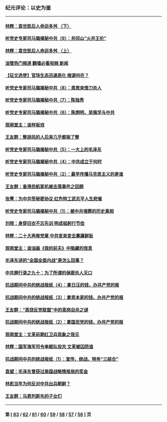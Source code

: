 ### 纪元评论：以史为鉴
---
#### [林辉：袁世凯后人命运多舛 （下）](../../pages/nsc1028/n13837104.md?10021638) 
#### [听党史专家司马璐揭秘中共（9）：井冈山“火并王伦”](../../pages/nsc1028/n13836688.md?10021638) 
#### [林辉：袁世凯后人命运多舛 （上）](../../pages/nsc1028/n13836356.md?10021638) 
#### [油管热门频道 翻墙必看视频 新闻](ok?10021638)
#### [【征文选登】官场生态迅速恶化 根源何在？](../../pages/nsc1028/n13836119.md?10021638) 
#### [听党史专家司马璐揭秘中共（8）：周恩来借刀杀人](../../pages/nsc1028/n13834429.md?10021638) 
#### [听党史专家司马璐揭秘中共（7）：陈独秀](../../pages/nsc1028/n13833408.md?10021638) 
#### [听党史专家司马璐揭秘中共（6）：陈炯明、吴佩孚与中共](../../pages/nsc1028/n13832892.md?10021638) 
#### [观雨堂主：谈样板戏](../../pages/nsc1028/n13832322.md?10021638) 
#### [王友群：整胡风的人后来几乎都挨了整](../../pages/nsc1028/n13831611.md?10021638) 
#### [听党史专家司马璐揭秘中共（5）：一大上的毛泽东](../../pages/nsc1028/n13831107.md?10021638) 
#### [听党史专家司马璐揭秘中共（4）：中共成立于何时](../../pages/nsc1028/n13830200.md?10021638) 
#### [听党史专家司马璐揭秘中共（2）：最早传播马克思主义的是谁](../../pages/nsc1028/n13828110.md?10021638) 
#### [王友群：香港民航客机被击落事件之回顾](../../pages/nsc1028/n13827378.md?10021638) 
#### [张菁：为中共签秘密协议 红色特工武志平人生悲催](../../pages/nsc1028/n13827761.md?10021638) 
#### [听党史专家司马璐揭秘中共（1）：被中共埋葬的历史真相](../../pages/nsc1028/n13827490.md?10021638) 
#### [刘晓：身穿旧衣不忘先训 明成祖躬行节俭](../../pages/nsc1028/n13827342.md?10021638) 
#### [林辉：二十大再修党章 中共变来变去寡廉鲜耻](../../pages/nsc1028/n13823563.md?10021638) 
#### [观雨堂主：谈油画《我的前夫》中隐藏的信息](../../pages/nsc1028/n13820499.md?10021638) 
#### [毛泽东讲的“全国全面内战”是怎么回事？](../../pages/nsc1028/n13821194.md?10021638) 
#### [中共罪行录之九十：为了所谓的保密杀人灭口](../../pages/nsc1028/n13820793.md?10021638) 
#### [抗战期间中共的统战报纸（4）：拿日汪的钱，办共产党的报](../../pages/nsc1028/n13819107.md?10021638) 
#### [抗战期间中共的统战报纸（3）：拿资本家的钱，办共产党的报](../../pages/nsc1028/n13818326.md?10021638) 
#### [王友群：“高饶反党联盟”中的高岗自杀之谜](../../pages/nsc1028/n13817482.md?10021638) 
#### [抗战期间中共的统战报纸（2）：拿国民党的钱，办共产党的报](../../pages/nsc1028/n13817421.md?10021638) 
#### [观雨堂主：文革前期红卫兵现象之我见](../../pages/nsc1028/n13816558.md?10021638) 
#### [林辉：国军海军司令率舰队投共 文革被囚怨谁](../../pages/nsc1028/n13816189.md?10021638) 
#### [抗战期间中共的统战报纸（1）：宣传、统战、特务“三结合”](../../pages/nsc1028/n13815962.md?10021638) 
#### [袁斌：毛泽东曾获过美国战略情报局的奖金](../../pages/nsc1028/n13814363.md?10021638) 
#### [林彪当年为何反对中共出兵朝鲜？](../../pages/nsc1028/n13813595.md?10021638) 
#### [王友群：马恩列斯毛的子女们](../../pages/nsc1028/n13811048.md?10021638) 

---
#### 第 [ [63](./63.md?10021638) / [62](./62.md?10021638) / [61](./61.md?10021638) / [60](./60.md?10021638) / [59](./59.md?10021638) / [58](./58.md?10021638) / [57](./57.md?10021638) / [56](./56.md?10021638) ] 页
